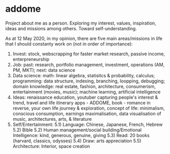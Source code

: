 # addome
Project about me as a person. Exploring my interest, values, inspiration, ideas and missions among others. Toward self-understanding.

As at 12 May 2020, in my opinion, there are five main areas/missions in life that I should constanty work on (not in order of importance):

  1) Invest: stock, webscrapping for faster market research, passive income, enterpreneurship
  2) Job: past: research, portfolio management, investment, operations (AM, PM, MKT); next: data science
  3) Data science: math: linear algebra, statisitcs & probability, calculus; programming: data structure, indexing, branching, loopping, debugging; domain knowledge: real estate, fashion, architecture, consumerism, entertainment (movies, music); machine learning, artificial intelligence
  4) Ideas: renaissance education, youtuber capturing people's interest & trend, travel and life itinerary apps - ADDOME, book - romance in reverse, your own life journey & exploration, concept of life: minimalism, conscious consumption, earnings maximalisation, data visualisation of music, architectures, arts, & literature
  5) Self/Entertainment: 
    5.1) Language: Chinese, Japanese, French, Hebrew
    5.2) Bible
    5.2) Human management/social building/Emotional Intelligence: kind, generous, genuine, giving
    5.3) Read: 20 books (harvard, classics, odysses)
    5.4) Draw: arts appreciation
    5.5) Architecture: Interior, space creation
    
